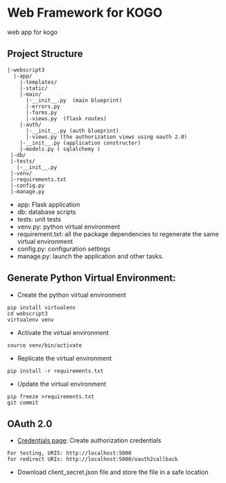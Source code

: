 # Web Framework for KOGO 
web app for kogo

## Project Structure
```
|-webscript3  
  |-app/    
    |-templates/    
    |-static/    
    |-main/      
      |-__init__.py  (main blueprint)     
      |-errors.py      
      |-forms.py      
      |-views.py  (flask routes)  
    |-auth/
      |-__init__.py (auth blueprint)
      |-views.py (the authorization views using oauth 2.0)
    |-__init__.py (application constructor)  
    |-models.py ( sqlalchemy )
 |-db/
 |-tests/    
   |-__init__.py  
 |-venv/  
 |-requirements.txt  
 |-config.py  
 |-manage.py
```
* app: Flask application
* db: database scripts
* tests: unit tests
* venv.py: python virtual environment
* requirement.txt: all the package dependencies to regenerate the same virtual environment
* config.py: configuration settings
* manage.py: launch the application and other tasks.

## Generate Python Virtual Environment:
* Create the python virtual environment
```
pip install virtualenv
cd webscript3
virtualenv venv
```

* Activate the virtual environment
```
source venv/bin/activate
```
* Replicate the virtual environment
```
pip install -r requirements.txt
```
* Update the virtual environment
```
pip freeze >requirements.txt
git commit
```
## OAuth 2.0
* [Credentials page]: Create authorization credentials
```
For testing, URIS: http://localhost:5000
for redirect URIs: http://localhost:5000/oauth2callback
```
* Download client_secret.json file and store the file in a safe location


[Credentials page]: https://console.developers.google.com/apis/credentials
